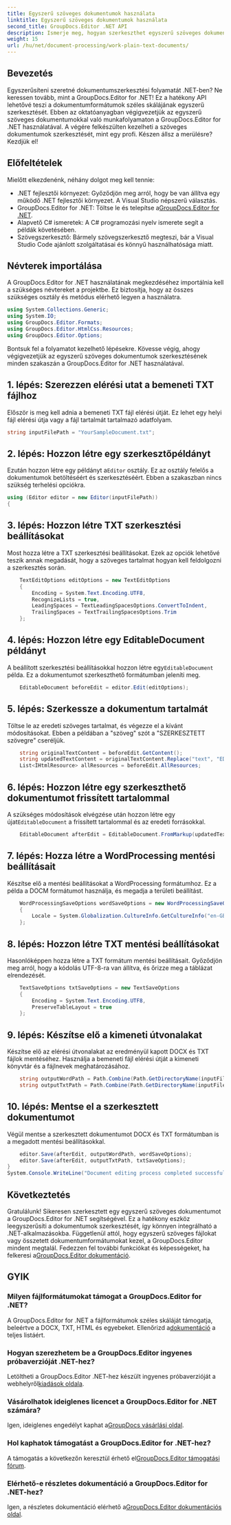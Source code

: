```yaml
---
title: Egyszerű szöveges dokumentumok használata
linktitle: Egyszerű szöveges dokumentumok használata
second_title: GroupDocs.Editor .NET API
description: Ismerje meg, hogyan szerkeszthet egyszerű szöveges dokumentumokat a GroupDocs.Editor for .NET segítségével lépésenkénti útmutatónkkal. Egyszerűsítse a .NET-dokumentumszerkesztési folyamatot.
weight: 15
url: /hu/net/document-processing/work-plain-text-documents/
---
```

## Bevezetés
Egyszerűsíteni szeretné dokumentumszerkesztési folyamatát .NET-ben? Ne keressen tovább, mint a GroupDocs.Editor for .NET! Ez a hatékony API lehetővé teszi a dokumentumformátumok széles skálájának egyszerű szerkesztését. Ebben az oktatóanyagban végigvezetjük az egyszerű szöveges dokumentumokkal való munkafolyamaton a GroupDocs.Editor for .NET használatával. A végére felkészülten kezelheti a szöveges dokumentumok szerkesztését, mint egy profi. Készen állsz a merülésre? Kezdjük el!
## Előfeltételek
Mielőtt elkezdenénk, néhány dolgot meg kell tennie:
- .NET fejlesztői környezet: Győződjön meg arról, hogy be van állítva egy működő .NET fejlesztői környezet. A Visual Studio népszerű választás.
-  GroupDocs.Editor for .NET: Töltse le és telepítse a[GroupDocs.Editor for .NET](https://releases.groupdocs.com/editor/net/).
- Alapvető C# ismeretek: A C# programozási nyelv ismerete segít a példák követésében.
- Szövegszerkesztő: Bármely szövegszerkesztő megteszi, bár a Visual Studio Code ajánlott szolgáltatásai és könnyű használhatósága miatt.
## Névterek importálása
A GroupDocs.Editor for .NET használatának megkezdéséhez importálnia kell a szükséges névtereket a projektbe. Ez biztosítja, hogy az összes szükséges osztály és metódus elérhető legyen a használatra.
```csharp
using System.Collections.Generic;
using System.IO;
using GroupDocs.Editor.Formats;
using GroupDocs.Editor.HtmlCss.Resources;
using GroupDocs.Editor.Options;
```
Bontsuk fel a folyamatot kezelhető lépésekre. Kövesse végig, ahogy végigvezetjük az egyszerű szöveges dokumentumok szerkesztésének minden szakaszán a GroupDocs.Editor for .NET használatával.
## 1. lépés: Szerezzen elérési utat a bemeneti TXT fájlhoz
Először is meg kell adnia a bemeneti TXT fájl elérési útját. Ez lehet egy helyi fájl elérési útja vagy a fájl tartalmát tartalmazó adatfolyam.
```csharp
string inputFilePath = "YourSampleDocument.txt";
```
## 2. lépés: Hozzon létre egy szerkesztőpéldányt
 Ezután hozzon létre egy példányt a`Editor` osztály. Ez az osztály felelős a dokumentumok betöltéséért és szerkesztéséért. Ebben a szakaszban nincs szükség terhelési opciókra.
```csharp
using (Editor editor = new Editor(inputFilePath))
{
```
## 3. lépés: Hozzon létre TXT szerkesztési beállításokat
Most hozza létre a TXT szerkesztési beállításokat. Ezek az opciók lehetővé teszik annak megadását, hogy a szöveges tartalmat hogyan kell feldolgozni a szerkesztés során.
```csharp
    TextEditOptions editOptions = new TextEditOptions
    {
        Encoding = System.Text.Encoding.UTF8,
        RecognizeLists = true,
        LeadingSpaces = TextLeadingSpacesOptions.ConvertToIndent,
        TrailingSpaces = TextTrailingSpacesOptions.Trim
    };
```
## 4. lépés: Hozzon létre egy EditableDocument példányt
 A beállított szerkesztési beállításokkal hozzon létre egy`EditableDocument` példa. Ez a dokumentumot szerkeszthető formátumban jeleníti meg.
```csharp
    EditableDocument beforeEdit = editor.Edit(editOptions);
```
## 5. lépés: Szerkessze a dokumentum tartalmát
Töltse le az eredeti szöveges tartalmat, és végezze el a kívánt módosításokat. Ebben a példában a "szöveg" szót a "SZERKESZTETT szövegre" cseréljük.
```csharp
    string originalTextContent = beforeEdit.GetContent();
    string updatedTextContent = originalTextContent.Replace("text", "EDITED text");
    List<IHtmlResource> allResources = beforeEdit.AllResources;
```
## 6. lépés: Hozzon létre egy szerkeszthető dokumentumot frissített tartalommal
 A szükséges módosítások elvégzése után hozzon létre egy újat`EditableDocument` a frissített tartalommal és az eredeti forrásokkal.
```csharp
    EditableDocument afterEdit = EditableDocument.FromMarkup(updatedTextContent, allResources);
```
## 7. lépés: Hozza létre a WordProcessing mentési beállításait
Készítse elő a mentési beállításokat a WordProcessing formátumhoz. Ez a példa a DOCM formátumot használja, és megadja a területi beállítást.
```csharp
    WordProcessingSaveOptions wordSaveOptions = new WordProcessingSaveOptions(WordProcessingFormats.Docm)
    {
        Locale = System.Globalization.CultureInfo.GetCultureInfo("en-GB")
    };
```
## 8. lépés: Hozzon létre TXT mentési beállításokat
Hasonlóképpen hozza létre a TXT formátum mentési beállításait. Győződjön meg arról, hogy a kódolás UTF-8-ra van állítva, és őrizze meg a táblázat elrendezését.
```csharp
    TextSaveOptions txtSaveOptions = new TextSaveOptions
    {
        Encoding = System.Text.Encoding.UTF8,
        PreserveTableLayout = true
    };
```
## 9. lépés: Készítse elő a kimeneti útvonalakat
Készítse elő az elérési útvonalakat az eredményül kapott DOCX és TXT fájlok mentéséhez. Használja a bemeneti fájl elérési útját a kimeneti könyvtár és a fájlnevek meghatározásához.
```csharp
    string outputWordPath = Path.Combine(Path.GetDirectoryName(inputFilePath), Path.GetFileNameWithoutExtension(inputFilePath) + ".docm");
    string outputTxtPath = Path.Combine(Path.GetDirectoryName(inputFilePath), Path.GetFileNameWithoutExtension(inputFilePath) + ".txt");
```
## 10. lépés: Mentse el a szerkesztett dokumentumot
Végül mentse a szerkesztett dokumentumot DOCX és TXT formátumban is a megadott mentési beállításokkal.
```csharp
    editor.Save(afterEdit, outputWordPath, wordSaveOptions);
    editor.Save(afterEdit, outputTxtPath, txtSaveOptions);
}
System.Console.WriteLine("Document editing process completed successfully!");
```
## Következtetés
 Gratulálunk! Sikeresen szerkesztett egy egyszerű szöveges dokumentumot a GroupDocs.Editor for .NET segítségével. Ez a hatékony eszköz leegyszerűsíti a dokumentumok szerkesztését, így könnyen integrálható a .NET-alkalmazásokba. Függetlenül attól, hogy egyszerű szöveges fájlokat vagy összetett dokumentumformátumokat kezel, a GroupDocs.Editor mindent megtalál. Fedezzen fel további funkciókat és képességeket, ha felkeresi a[GroupDocs.Editor dokumentáció](https://tutorials.groupdocs.com/editor/net/).
## GYIK
### Milyen fájlformátumokat támogat a GroupDocs.Editor for .NET?
 A GroupDocs.Editor for .NET a fájlformátumok széles skáláját támogatja, beleértve a DOCX, TXT, HTML és egyebeket. Ellenőrizd a[dokumentáció](https://tutorials.groupdocs.com/editor/net/) a teljes listáért.
### Hogyan szerezhetem be a GroupDocs.Editor ingyenes próbaverzióját .NET-hez?
 Letöltheti a GroupDocs.Editor .NET-hez készült ingyenes próbaverzióját a webhelyről[kiadások oldala](https://releases.groupdocs.com/).
### Vásárolhatok ideiglenes licencet a GroupDocs.Editor for .NET számára?
Igen, ideiglenes engedélyt kaphat a[GroupDocs vásárlási oldal](https://purchase.groupdocs.com/temporary-license/).
### Hol kaphatok támogatást a GroupDocs.Editor for .NET-hez?
 A támogatás a következőn keresztül érhető el[GroupDocs.Editor támogatási fórum](https://forum.groupdocs.com/c/editor/20).
### Elérhető-e részletes dokumentáció a GroupDocs.Editor for .NET-hez?
 Igen, a részletes dokumentáció elérhető a[GroupDocs.Editor dokumentációs oldal](https://tutorials.groupdocs.com/editor/net/).